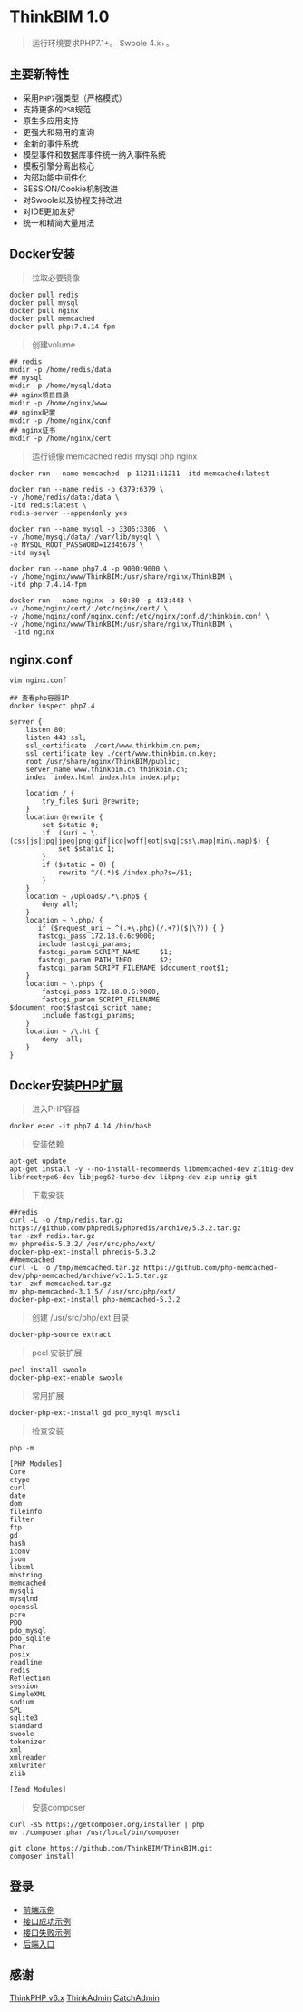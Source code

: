ThinkBIM 1.0
===============

> 运行环境要求PHP7.1+。
> Swoole 4.x+。


## 主要新特性

* 采用`PHP7`强类型（严格模式）
* 支持更多的`PSR`规范
* 原生多应用支持
* 更强大和易用的查询
* 全新的事件系统
* 模型事件和数据库事件统一纳入事件系统
* 模板引擎分离出核心
* 内部功能中间件化
* SESSION/Cookie机制改进
* 对Swoole以及协程支持改进
* 对IDE更加友好
* 统一和精简大量用法

## Docker安装

> 拉取必要镜像
~~~
docker pull redis
docker pull mysql
docker pull nginx
docker pull memcached
docker pull php:7.4.14-fpm
~~~

>创建volume
~~~
## redis
mkdir -p /home/redis/data
## mysql
mkdir -p /home/mysql/data
## nginx项目目录
mkdir -p /home/nginx/www
## nginx配置
mkdir -p /home/nginx/conf
## nginx证书
mkdir -p /home/nginx/cert 
~~~

>运行镜像 memcached redis mysql php nginx
~~~
docker run --name memcached -p 11211:11211 -itd memcached:latest

docker run --name redis -p 6379:6379 \
-v /home/redis/data:/data \
-itd redis:latest \
redis-server --appendonly yes 

docker run --name mysql -p 3306:3306  \
-v /home/mysql/data/:/var/lib/mysql \
-e MYSQL_ROOT_PASSWORD=12345678 \ 
-itd mysql

docker run --name php7.4 -p 9000:9000 \
-v /home/nginx/www/ThinkBIM:/usr/share/nginx/ThinkBIM \
-itd php:7.4.14-fpm

docker run --name nginx -p 80:80 -p 443:443 \
-v /home/nginx/cert/:/etc/nginx/cert/ \
-v /home/nginx/conf/nginx.conf:/etc/nginx/conf.d/thinkbim.conf \
-v /home/nginx/www/ThinkBIM:/usr/share/nginx/ThinkBIM \
 -itd nginx
~~~

## nginx.conf
~~~
vim nginx.conf

## 查看php容器IP
docker inspect php7.4

server {
    listen 80;
    listen 443 ssl;
    ssl_certificate ./cert/www.thinkbim.cn.pem;
    ssl_certificate_key ./cert/www.thinkbim.cn.key;
    root /usr/share/nginx/ThinkBIM/public;
    server_name www.thinkbim.cn thinkbim.cn;
    index  index.html index.htm index.php;
 
    location / {
        try_files $uri @rewrite;
    }
    location @rewrite {
        set $static 0;
        if  ($uri ~ \.(css|js|jpg|jpeg|png|gif|ico|woff|eot|svg|css\.map|min\.map)$) {
            set $static 1;
        }
        if ($static = 0) {
            rewrite ^/(.*)$ /index.php?s=/$1;
        }
    }
    location ~ /Uploads/.*\.php$ {
        deny all;
    }
    location ~ \.php/ {
       if ($request_uri ~ ^(.+\.php)(/.+?)($|\?)) { }
       fastcgi_pass 172.18.0.6:9000;
       include fastcgi_params;
       fastcgi_param SCRIPT_NAME     $1;
       fastcgi_param PATH_INFO       $2;
       fastcgi_param SCRIPT_FILENAME $document_root$1;
    }
    location ~ \.php$ {
        fastcgi_pass 172.18.0.6:9000;
        fastcgi_param SCRIPT_FILENAME $document_root$fastcgi_script_name;
        include fastcgi_params;
    }
    location ~ /\.ht {
        deny  all;
    }
}

~~~

## Docker安装[PHP扩展](https://thoughts.teambition.com/share/600640539cda7c004615be32#title=PHP扩展)
>进入PHP容器
~~~
docker exec -it php7.4.14 /bin/bash
~~~

>安装依赖

~~~
apt-get update
apt-get install -y --no-install-recommends libmemcached-dev zlib1g-dev libfreetype6-dev libjpeg62-turbo-dev libpng-dev zip unzip git
~~~

>下载安装
~~~
##redis
curl -L -o /tmp/redis.tar.gz https://github.com/phpredis/phpredis/archive/5.3.2.tar.gz
tar -zxf redis.tar.gz
mv phpredis-5.3.2/ /usr/src/php/ext/
docker-php-ext-install phredis-5.3.2
##memcached
curl -L -o /tmp/memcached.tar.gz https://github.com/php-memcached-dev/php-memcached/archive/v3.1.5.tar.gz
tar -zxf memcached.tar.gz
mv php-memcached-3.1.5/ /usr/src/php/ext/
docker-php-ext-install php-memcached-5.3.2

~~~

> 创建   /usr/src/php/ext 目录
~~~
docker-php-source extract
~~~


> pecl 安装扩展
~~~
pecl install swoole
docker-php-ext-enable swoole
~~~

> 常用扩展
~~~
docker-php-ext-install gd pdo_mysql mysqli
~~~

> 检查安装

~~~
php -m

[PHP Modules]
Core
ctype
curl
date
dom
fileinfo
filter
ftp
gd
hash
iconv
json
libxml
mbstring
memcached
mysqli
mysqlnd
openssl
pcre
PDO
pdo_mysql
pdo_sqlite
Phar
posix
readline
redis
Reflection
session
SimpleXML
sodium
SPL
sqlite3
standard
swoole
tokenizer
xml
xmlreader
xmlwriter
zlib

[Zend Modules]
~~~


>安装composer

~~~
curl -sS https://getcomposer.org/installer | php
mv ./composer.phar /usr/local/bin/composer
~~~

~~~
git clone https://github.com/ThinkBIM/ThinkBIM.git
composer install
~~~

## 登录
* [前端示例](https://www.thinkbim.cn)
* [接口成功示例](https://www.thinkbim.cn/v1/info/success)
* [接口失败示例](https://www.thinkbim.cn/v1/info/error)
* [后端入口](https://www.thinkbim.cn/admin)


## 感谢

[ThinkPHP v6.x](https://www.kancloud.cn/manual/thinkphp6_0/content)
[ThinkAdmin](https://thinkadmin.top/README)
[CatchAdmin](https://www.catchadmin.com/docs/)

